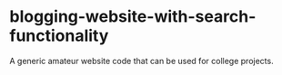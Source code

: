# blogging-website-with-search-functionality
A generic amateur website code that can be used for college projects.
